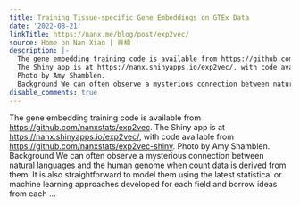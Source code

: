 ```yaml
---
title: Training Tissue-specific Gene Embeddings on GTEx Data
date: '2022-08-21'
linkTitle: https://nanx.me/blog/post/exp2vec/
source: Home on Nan Xiao | 肖楠
description: |-
  The gene embedding training code is available from https://github.com/nanxstats/exp2vec.
  The Shiny app is at https://nanx.shinyapps.io/exp2vec/, with code available from https://github.com/nanxstats/exp2vec-shiny.
  Photo by Amy Shamblen.
  Background We can often observe a mysterious connection between natural languages and the human genome when count data is derived from them. It is also straightforward to model them using the latest statistical or machine learning approaches developed for each field and borrow ideas from each ...
disable_comments: true
---
```

The gene embedding training code is available from https://github.com/nanxstats/exp2vec.
The Shiny app is at https://nanx.shinyapps.io/exp2vec/, with code available from https://github.com/nanxstats/exp2vec-shiny.
Photo by Amy Shamblen.
Background We can often observe a mysterious connection between natural languages and the human genome when count data is derived from them. It is also straightforward to model them using the latest statistical or machine learning approaches developed for each field and borrow ideas from each ...